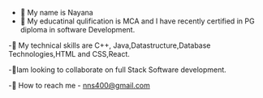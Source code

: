 - 👋 My name is Nayana
- 👀 My educatinal qulification is MCA  and
  I have recently certified in PG diploma in software Development.

-🌱 My technical skills are C++, Java,Datastructure,Database Technologies,HTML and CSS,React.

-💞Iam looking to collaborate on full Stack Software development.

-🌱 How to reach me - nns400@gmail.com

<!---
nayana400/nayana400 is a ✨ special ✨ repository because its `README.md` (this file) appears on your GitHub profile.
You can click the Preview link to take a look at your changes.
--->

